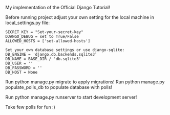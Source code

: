 My implementation of the Official Django Tutorial!

Before running project adjust your own setting for the local machine in local_settings.py file:

    SECRET_KEY = "Set-your-secret-key"
    DJANGO_DEBUG = set to True/False
    ALLOWED_HOSTS = ['set-allowed-hosts']

    Set your own database settings or use django-sqlite:
    DB_ENGINE = 'django.db.backends.sqlite3' 
    DB_NAME = BASE_DIR / 'db.sqlite3'
    DB_USER = ''
    DB_PASSWORD = ''
    DB_HOST = None

Run  python manage.py migrate to apply migrations!
Run  python manage.py populate_polls_db   to populate database with polls!

Run  python manage.py runserver   to start development server!

Take few polls for fun :)
